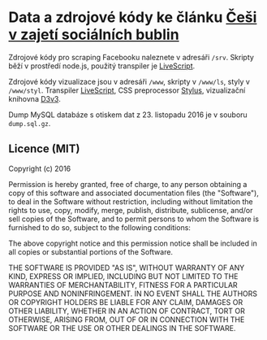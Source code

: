 # Data a zdrojové kódy ke článku [Češi v zajetí sociálních bublin](http://www.lidovky.cz/bubliny.aspx)

Zdrojové kódy pro scraping Facebooku naleznete v adresáři `/srv`. Skripty běží v prostředí node.js, použitý transpiler je [LiveScript](http://livescript.net/).

Zdrojové kódy vizualizace jsou v adresáři `/www`, skripty v `/www/ls`, styly v `/www/styl`. Transpiler [LiveScript](http://livescript.net/), CSS preprocessor [Stylus](http://stylus-lang.com/), vizualizační knihovna [D3v3](https://d3js.org/).

Dump MySQL databáze s otiskem dat z 23. listopadu 2016 je v souboru `dump.sql.gz`.

## Licence (MIT)

Copyright (c) 2016

Permission is hereby granted, free of charge, to any person obtaining a copy of this software and associated documentation files (the "Software"), to deal in the Software without restriction, including without limitation the rights to use, copy, modify, merge, publish, distribute, sublicense, and/or sell copies of the Software, and to permit persons to whom the Software is furnished to do so, subject to the following conditions:

The above copyright notice and this permission notice shall be included in all copies or substantial portions of the Software.

THE SOFTWARE IS PROVIDED "AS IS", WITHOUT WARRANTY OF ANY KIND, EXPRESS OR IMPLIED, INCLUDING BUT NOT LIMITED TO THE WARRANTIES OF MERCHANTABILITY, FITNESS FOR A PARTICULAR PURPOSE AND NONINFRINGEMENT. IN NO EVENT SHALL THE AUTHORS OR COPYRIGHT HOLDERS BE LIABLE FOR ANY CLAIM, DAMAGES OR OTHER LIABILITY, WHETHER IN AN ACTION OF CONTRACT, TORT OR OTHERWISE, ARISING FROM, OUT OF OR IN CONNECTION WITH THE SOFTWARE OR THE USE OR OTHER DEALINGS IN THE SOFTWARE.
